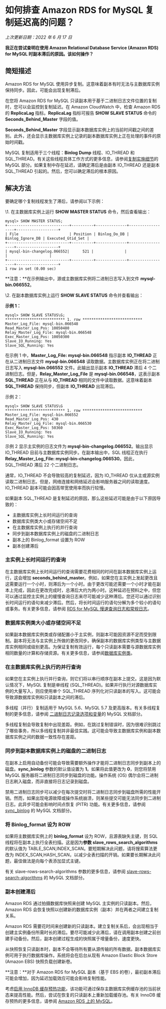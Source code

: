 # 如何排查 Amazon RDS for MySQL 复制延迟高的问题？

*上次更新日期：2022 年 6 月 17 日*

**我正在尝试查明在使用 Amazon Relational Database Service (Amazon RDS) for MySQL 时副本滞后的原因。该如何操作？**

## 简短描述

Amazon RDS for MySQL 使用异步复制。这意味着副本有时无法与主数据库实例保持同步。因此，可能会出现复制滞后。

在您将 Amazon RDS for MySQL 只读副本用于基于二进制日志文件位置的复制时，您可以会监控到复制延迟。在 Amazon CloudWatch 中，检查 Amazon RDS 的 **ReplicaLag** 指标。**ReplicaLag** 指标可报告 **SHOW SLAVE STATUS** 命令的 **Seconds_Behind_Master** 字段的值。

**Seconds_Behind_Master** 字段显示副本数据库实例上的当前时间戳之间的差别。此外，还会显示主数据库实例上记录的副本数据库实例上正在处理的事件的原始时间戳。

MySQL 复制适用于三个线程：**Binlog Dump** 线程、IO_THREAD 和 SQL_THREAD。有关这些线程具体工作方式的更多信息，请参阅[复制实施细节](https://dev.mysql.com/doc/refman/5.6/en/replication-implementation-details.html)的 MySQL 部分。如果复制中存在延迟，请确定滞后是由副本 IO_THREAD 还是副本 SQL_THREAD 引起的。然后，您可以确定滞后的根本原因。

## 解决方法

要确定哪个复制线程发生了滞后，请参阅以下示例：

\1.  在主数据库实例上运行 **SHOW MASTER STATUS** 命令，然后查看输出：

```plainText
mysql> SHOW MASTER STATUS;
+----------------------------+----------+--------------+------------------+-------------------+
| File                       | Position | Binlog_Do_DB | Binlog_Ignore_DB | Executed_Gtid_Set |
+----------------------------+----------+--------------+------------------+-------------------+
| mysql-bin-changelog.066552|      521 |              |                  |                   |
+----------------------------+----------+--------------+------------------+-------------------+
1 row in set (0.00 sec)
```

**注意：**在示例输出中，源或主数据库实例将二进制日志写入到文件 **mysql-bin.066552**。

\2.  在副本数据库实例上运行 **SHOW SLAVE STATUS** 命令并查看输出：

**示例 1：**

```plainText
mysql> SHOW SLAVE STATUS\G;
*************************** 1. row ***************************
Master_Log_File: mysql-bin.066548
Read_Master_Log_Pos: 10050480
Relay_Master_Log_File: mysql-bin.066548
Exec_Master_Log_Pos: 10050300
Slave_IO_Running: Yes
Slave_SQL_Running: Yes
```

在示例 1 中，**Master_Log_File: mysql-bin.066548** 指示副本 **IO_THREAD** 正在从二进制日志文件 **mysql-bin.066548** 读取数据。主数据库实例正在将二进制日志写入 **mysql-bin.066552** 文件。此输出显示副本 **IO_THREAD** 滞后 4 个二进制日志。但是，**Relay_Master_Log_File** 是 **mysql-bin.066548**，这表示副本 **SQL_THREAD** 正在从与 **IO_THREAD** 相同的文件中读取数据。这意味着副本 **SQL_THREAD** 保持同步，但副本 **IO_THREAD** 出现滞后。

示例 2：

```plainText
mysql> SHOW SLAVE STATUS\G
*************************** 1. row ***************************
Master_Log_File: mysql-bin.066552
Read_Master_Log_Pos: 430
Relay_Master_Log_File: mysql-bin.066530
Exec_Master_Log_Pos: 50360
Slave_IO_Running: Yes
Slave_SQL_Running: Yes
```

示例 2 显示主实例的日志文件为 **mysql-bin-changelog.066552**。输出显示 IO_THREAD 目前与主数据库实例同步。在副本输出中，SQL 线程正在执行 **Relay_Master_Log_File: mysql-bin-changelog.066530**。因此，SQL_THREAD 滞后 22 个二进制日志。

通常，IO_THREAD 不会导致较高的复制延迟，因为 IO_THREAD 仅从主或源实例读取二进制日志。但是，网络连接和网络延迟会影响服务器之间的读取速度。IO_THREAD 副本可能会因高带宽使用率而执行较慢。

如果副本 SQL_THREAD 是复制延迟的原因，那么这些延迟可能是由于以下原因导致的：

- 主数据库实例上长时间运行的查询
- 数据库实例类大小或存储空间不足
- 在主数据库实例上执行的并行查询
- 同步到副本数据库实例上的磁盘的二进制日志
- 副本上的 Binlog_format 设置为 ROW
- 副本创建滞后

### 主实例上长时间运行的查询

在主数据库实例上长时间运行的查询需要花费相同的时间在副本数据库实例上运行，这会增加 **seconds_behind_master**。例如，如果您在主实例上发起更改且这需要运行一个小时，则滞后为一个小时。由于更改可能还需要一个小时才能在副本上完成，因此在更改完成时，总滞后大约为两小时。这种延迟在预料之中，但您可以通过监控主实例上的缓慢查询日志来尽可能减少这种滞后。您还可以通过识别长时间运行的语句来减少滞后。然后，将长时间运行的语句分解为多个较小的语句或事务。有关更多信息，请参阅 [RDS for MySQL 慢速查询日志和常规日志](https://docs.aws.amazon.com/AmazonRDS/latest/UserGuide/USER_LogAccess.MySQL.LogFileSize.html#USER_LogAccess.MySQL.Generallog)。

### 数据库实例类大小或存储空间不足

如果副本数据库实例类或存储配置小于主实例，则副本可能因资源不足而受到限制。副本将无法与主实例上所做的更改同步。确保副本的数据库实例类型与主数据库实例相同或级别更高。为保证复制有效运行，每个只读副本需要与源数据库实例相同数量的计算和存储资源。有关更多信息，请参阅[数据库实例类](https://docs.aws.amazon.com/AmazonRDS/latest/UserGuide/Concepts.DBInstanceClass.html)。

### 在主数据库实例上执行的并行查询

如果您在主实例上执行并行查询，则它们将以串行顺序在副本上提交。这是因为默认情况下，MySQL 复制是单线程 (SQL_THREAD)。如果并行执行对源数据库实例的大量写入，则应使用单个 SQL_THREAD 序列化对只读副本的写入。这可能会导致源数据库实例和只读副本之间的滞后。

多线程（并行）复制适用于 MySQL 5.6、MySQL 5.7 及更高版本。有关多线程复制的更多信息，请参阅 [二进制日志记录选项和变量](https://dev.mysql.com/doc/refman/5.7/en/replication-options-binary-log.html)的 MySQL 文档部分。

多线程复制会导致复制中出现差距。例如，在跳过复制错误时，因为很难识别跳过了哪些事务，所以多线程复制并非最佳实践。这可能会导致主数据库实例和副本数据库实例之间的数据一致性存在差距。

### 同步到副本数据库实例上的磁盘的二进制日志

在副本上启用自动备份可能会导致需要额外操作才能将二进制日志同步到副本上的磁盘。**sync_binlog** 参数的默认值设置为 **1**。如果将此值更改为 **0**，则您将禁用 MySQL 服务器将二进制日志同步到磁盘的功能。操作系统 (OS) 偶尔会将二进制日志刷入磁盘，而非直接将日志记录到磁盘。

禁用二进制日志同步可以减少在每次提交时将二进制日志同步到磁盘所需的性能开销。然而，如果出现电源故障或操作系统崩溃，则某些提交可能无法同步到二进制日志。此异步可能会影响时间点恢复 (PITR) 功能。有关更多信息，请参阅 [sync_binlog](https://dev.mysql.com/doc/refman/5.7/en/replication-options-binary-log.html#sysvar_sync_binlog) 的 MySQL 文档部分。

### 将 Binlog_format 设为 ROW

如果将主数据库实例上的 **binlog_format** 设为 ROW，且源表缺失主键，则 SQL 线程将在副本上执行全表扫描。这是因为**参数 slave_rows_search_algorithms** 的默认值为 TABLE_SCAN,INDEX_SCAN。要短期解决此问题，请将搜索算法更改为 INDEX_SCAN,HASH_SCAN，以减少全表扫描的开销。如果要长期解决此问题，最佳做法是向每个表添加显式主键。

有关 slave-rows-search-algorithms 参数的更多信息，请参阅 [slave-rows-search-algorithms](https://dev.mysql.com/doc/refman/5.7/en/replication-options-replica.html#sysvar_slave_rows_search_algorithms) 的 MySQL 文档部分。

### 副本创建滞后

Amazon RDS 通过拍摄数据库快照来创建 MySQL 主实例的只读副本。然后，Amazon RDS 会恢复快照以创建新的数据库实例（副本）并在两者之间建立复制关系。

Amazon RDS 需要花时间来创建新的只读副本。建立复制关系后，会出现相当于创建主实例备份所需时长的滞后。要尽可能减少此滞后，请在调用副本创建之前创建手动备份。然后，副本创建过程生成的快照属于增量备份，速度更快。

从快照恢复只读副本时，副本不会等待所有要从源传输的所有数据。副本数据库实例可用于执行数据库操作。系统将会在后台从现有 Amazon Elastic Block Store (Amazon EBS) 快照负载创建新卷。

**注意：**对于 Amazon RDS for MySQL 副本（基于 EBS 的卷），最初副本滞后可能会增加，因为延迟加载效应可能会影响复制性能。

考虑[启用 InnoDB 缓存预热功能](https://aws.amazon.com/blogs/aws/rds-mysql-cache-warming/)，该功能可通过保存主数据库实例缓存池的当前状态来提高性能。然后，尝试在恢复的只读副本上重新加载缓存池。有关 InnoDB 缓存预热的更多信息，请参阅 [Amazon RDS 上的 MySQL](https://docs.aws.amazon.com/AmazonRDS/latest/UserGuide/CHAP_MySQL.html)。